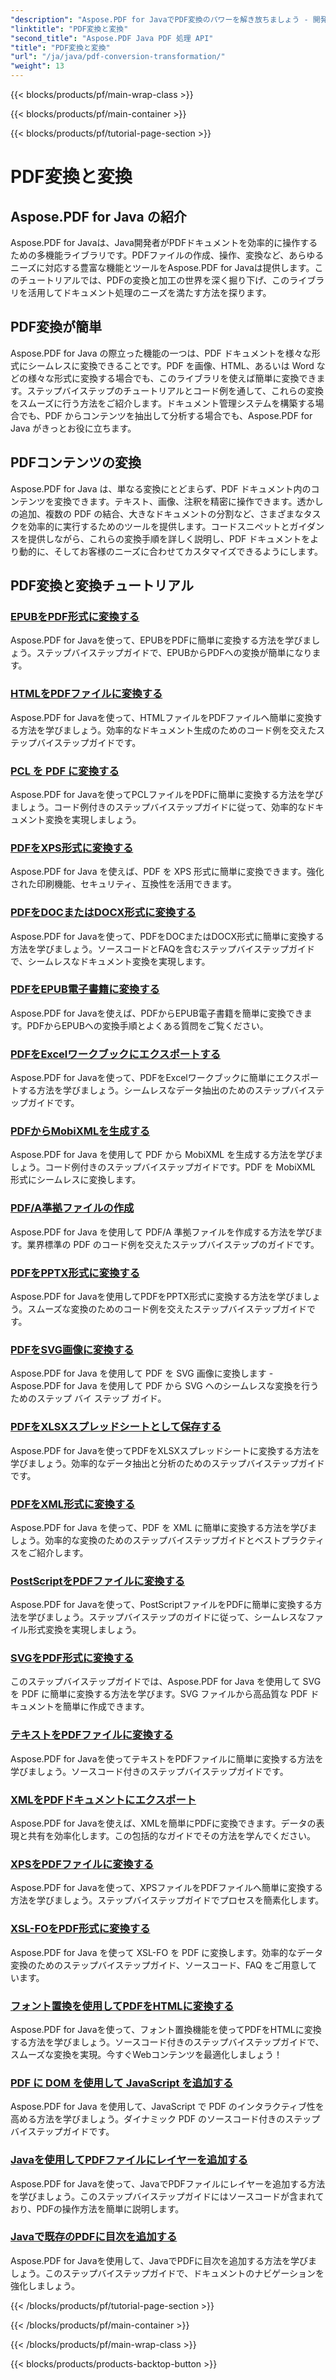 ```yaml
---
"description": "Aspose.PDF for JavaでPDF変換のパワーを解き放ちましょう - 開発者向けの包括的なチュートリアル。今すぐPDF処理スキルを向上しましょう！"
"linktitle": "PDF変換と変換"
"second_title": "Aspose.PDF Java PDF 処理 API"
"title": "PDF変換と変換"
"url": "/ja/java/pdf-conversion-transformation/"
"weight": 13
---
```


{{< blocks/products/pf/main-wrap-class >}}

{{< blocks/products/pf/main-container >}}

{{< blocks/products/pf/tutorial-page-section >}}

# PDF変換と変換


## Aspose.PDF for Java の紹介

Aspose.PDF for Javaは、Java開発者がPDFドキュメントを効率的に操作するための多機能ライブラリです。PDFファイルの作成、操作、変換など、あらゆるニーズに対応する豊富な機能とツールをAspose.PDF for Javaは提供します。このチュートリアルでは、PDFの変換と加工の世界を深く掘り下げ、このライブラリを活用してドキュメント処理のニーズを満たす方法を探ります。

## PDF変換が簡単

Aspose.PDF for Java の際立った機能の一つは、PDF ドキュメントを様々な形式にシームレスに変換できることです。PDF を画像、HTML、あるいは Word などの様々な形式に変換する場合でも、このライブラリを使えば簡単に変換できます。ステップバイステップのチュートリアルとコード例を通して、これらの変換をスムーズに行う方法をご紹介します。ドキュメント管理システムを構築する場合でも、PDF からコンテンツを抽出して分析する場合でも、Aspose.PDF for Java がきっとお役に立ちます。

## PDFコンテンツの変換

Aspose.PDF for Java は、単なる変換にとどまらず、PDF ドキュメント内のコンテンツを変換できます。テキスト、画像、注釈を精密に操作できます。透かしの追加、複数の PDF の結合、大きなドキュメントの分割など、さまざまなタスクを効率的に実行するためのツールを提供します。コードスニペットとガイダンスを提供しながら、これらの変換手順を詳しく説明し、PDF ドキュメントをより動的に、そしてお客様のニーズに合わせてカスタマイズできるようにします。

## PDF変換と変換チュートリアル
### [EPUBをPDF形式に変換する](./convert-epub-to-pdf-format/)
Aspose.PDF for Javaを使って、EPUBをPDFに簡単に変換する方法を学びましょう。ステップバイステップガイドで、EPUBからPDFへの変換が簡単になります。
### [HTMLをPDFファイルに変換する](./convert-html-to-pdf-files/)
Aspose.PDF for Javaを使って、HTMLファイルをPDFファイルへ簡単に変換する方法を学びましょう。効率的なドキュメント生成のためのコード例を交えたステップバイステップガイドです。
### [PCL を PDF に変換する](./transform-pcl-to-pdfs/)
Aspose.PDF for Javaを使ってPCLファイルをPDFに簡単に変換する方法を学びましょう。コード例付きのステップバイステップガイドに従って、効率的なドキュメント変換を実現しましょう。
### [PDFをXPS形式に変換する](./convert-pdfs-to-xps-format/)
Aspose.PDF for Java を使えば、PDF を XPS 形式に簡単に変換できます。強化された印刷機能、セキュリティ、互換性を活用できます。
### [PDFをDOCまたはDOCX形式に変換する](./change-pdfs-to-doc-or-docx-format/)
Aspose.PDF for Javaを使って、PDFをDOCまたはDOCX形式に簡単に変換する方法を学びましょう。ソースコードとFAQを含むステップバイステップガイドで、シームレスなドキュメント変換を実現します。
### [PDFをEPUB電子書籍に変換する](./convert-pdfs-to-epub-ebooks/)
Aspose.PDF for Javaを使えば、PDFからEPUB電子書籍を簡単に変換できます。PDFからEPUBへの変換手順とよくある質問をご覧ください。
### [PDFをExcelワークブックにエクスポートする](./export-pdfs-to-excel-workbooks/)
Aspose.PDF for Javaを使って、PDFをExcelワークブックに簡単にエクスポートする方法を学びましょう。シームレスなデータ抽出のためのステップバイステップガイドです。
### [PDFからMobiXMLを生成する](./generate-mobixml-from-pdfs/)
Aspose.PDF for Java を使用して PDF から MobiXML を生成する方法を学びましょう。コード例付きのステップバイステップガイドです。PDF を MobiXML 形式にシームレスに変換します。
### [PDF/A準拠ファイルの作成](./create-pdfa-compliant-files/)
Aspose.PDF for Java を使用して PDF/A 準拠ファイルを作成する方法を学びます。業界標準の PDF のコード例を交えたステップバイステップのガイドです。
### [PDFをPPTX形式に変換する](./convert-pdfs-to-pptx-format/)
Aspose.PDF for Javaを使用してPDFをPPTX形式に変換する方法を学びましょう。スムーズな変換のためのコード例を交えたステップバイステップガイドです。
### [PDFをSVG画像に変換する](./convert-pdfs-to-svg-images/)
Aspose.PDF for Java を使用して PDF を SVG 画像に変換します - Aspose.PDF for Java を使用して PDF から SVG へのシームレスな変換を行うためのステップ バイ ステップ ガイド。
### [PDFをXLSXスプレッドシートとして保存する](./save-pdfs-as-xlsx-spreadsheets/)
Aspose.PDF for Javaを使ってPDFをXLSXスプレッドシートに変換する方法を学びましょう。効率的なデータ抽出と分析のためのステップバイステップガイドです。
### [PDFをXML形式に変換する](./convert-pdfs-to-xml-format/)
Aspose.PDF for Java を使って、PDF を XML に簡単に変換する方法を学びましょう。効率的な変換のためのステップバイステップガイドとベストプラクティスをご紹介します。
### [PostScriptをPDFファイルに変換する](./turn-postscript-into-pdf-files/)
Aspose.PDF for Javaを使って、PostScriptファイルをPDFに簡単に変換する方法を学びましょう。ステップバイステップのガイドに従って、シームレスなファイル形式変換を実現しましょう。
### [SVGをPDF形式に変換する](./convert-svg-to-pdf-format/)
このステップバイステップガイドでは、Aspose.PDF for Java を使用して SVG を PDF に簡単に変換する方法を学びます。SVG ファイルから高品質な PDF ドキュメントを簡単に作成できます。
### [テキストをPDFファイルに変換する](./change-text-to-pdf-files/)
Aspose.PDF for Javaを使ってテキストをPDFファイルに簡単に変換する方法を学びましょう。ソースコード付きのステップバイステップガイドです。
### [XMLをPDFドキュメントにエクスポート](./export-xml-to-pdf-documents/)
Aspose.PDF for Javaを使えば、XMLを簡単にPDFに変換できます。データの表現と共有を効率化します。この包括的なガイドでその方法を学んでください。
### [XPSをPDFファイルに変換する](./convert-xps-to-pdf-files/)
Aspose.PDF for Javaを使って、XPSファイルをPDFファイルへ簡単に変換する方法を学びましょう。ステップバイステップガイドでプロセスを簡素化します。
### [XSL-FOをPDF形式に変換する](./transform-xsl-fo-to-pdf-format/)
Aspose.PDF for Java を使って XSL-FO を PDF に変換します。効率的なデータ変換のためのステップバイステップガイド、ソースコード、FAQ をご用意しています。
### [フォント置換を使用してPDFをHTMLに変換する](./convert-pdf-to-html-with-font-substitution/)
Aspose.PDF for Javaを使って、フォント置換機能を使ってPDFをHTMLに変換する方法を学びましょう。ソースコード付きのステップバイステップガイドで、スムーズな変換を実現。今すぐWebコンテンツを最適化しましょう！
### [PDF に DOM を使用して JavaScript を追加する](./adding-javascript-using-dom-in-pdf/)
Aspose.PDF for Java を使用して、JavaScript で PDF のインタラクティブ性を高める方法を学びましょう。ダイナミック PDF のソースコード付きのステップバイステップガイドです。
### [Javaを使用してPDFファイルにレイヤーを追加する](./add-layers-to-pdf-file-using-java/)
Aspose.PDF for Javaを使って、JavaでPDFファイルにレイヤーを追加する方法を学びましょう。このステップバイステップガイドにはソースコードが含まれており、PDFの操作方法を簡単に説明します。
### [Javaで既存のPDFに目次を追加する](./add-table-of-contents-to-existing-pdf-in-java/)
Aspose.PDF for Javaを使用して、JavaでPDFに目次を追加する方法を学びましょう。このステップバイステップガイドで、ドキュメントのナビゲーションを強化しましょう。

{{< /blocks/products/pf/tutorial-page-section >}}

{{< /blocks/products/pf/main-container >}}

{{< /blocks/products/pf/main-wrap-class >}}

{{< blocks/products/products-backtop-button >}}